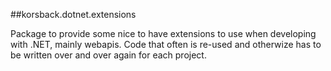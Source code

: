 ##korsback.dotnet.extensions

Package to provide some nice to have extensions to use when developing with .NET, mainly webapis. Code that often is re-used and otherwize has to be written over and over again for each project.